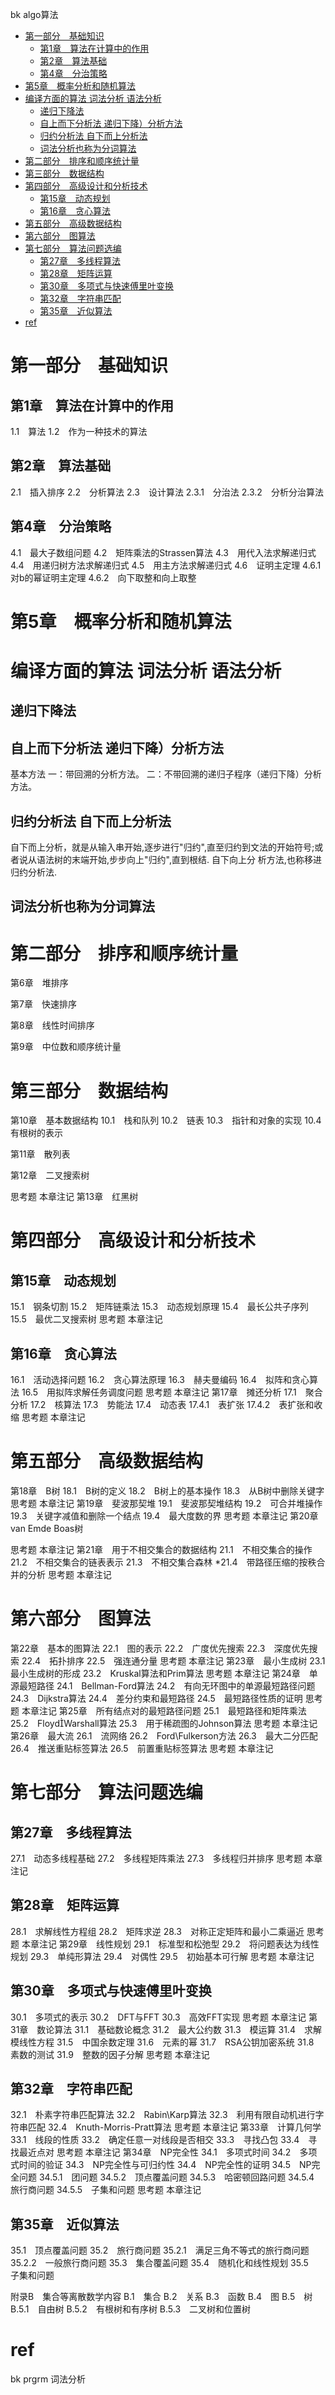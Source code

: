 bk algo算法

<!-- TOC -->

- [第一部分　基础知识](#第一部分　基础知识)
    - [第1章　算法在计算中的作用](#第1章　算法在计算中的作用)
    - [第2章　算法基础](#第2章　算法基础)
    - [第4章　分治策略](#第4章　分治策略)
- [第5章　概率分析和随机算法](#第5章　概率分析和随机算法)
- [编译方面的算法 词法分析 语法分析](#编译方面的算法-词法分析-语法分析)
    - [递归下降法](#递归下降法)
    - [自上而下分析法 递归下降）分析方法](#自上而下分析法-递归下降分析方法)
    - [归约分析法 自下而上分析法](#归约分析法-自下而上分析法)
    - [词法分析也称为分词算法](#词法分析也称为分词算法)
- [第二部分　排序和顺序统计量](#第二部分　排序和顺序统计量)
- [第三部分　数据结构](#第三部分　数据结构)
- [第四部分　高级设计和分析技术](#第四部分　高级设计和分析技术)
    - [第15章　动态规划](#第15章　动态规划)
    - [第16章　贪心算法](#第16章　贪心算法)
- [第五部分　高级数据结构](#第五部分　高级数据结构)
- [第六部分　图算法](#第六部分　图算法)
- [第七部分　算法问题选编](#第七部分　算法问题选编)
    - [第27章　多线程算法](#第27章　多线程算法)
    - [第28章　矩阵运算](#第28章　矩阵运算)
    - [第30章　多项式与快速傅里叶变换](#第30章　多项式与快速傅里叶变换)
    - [第32章　字符串匹配](#第32章　字符串匹配)
    - [第35章　近似算法](#第35章　近似算法)
- [ref](#ref)

<!-- /TOC -->

 
# 第一部分　基础知识
## 第1章　算法在计算中的作用
1.1　算法
1.2　作为一种技术的算法
 
## 第2章　算法基础
2.1　插入排序
2.2　分析算法
2.3　设计算法
2.3.1　分治法
2.3.2　分析分治算法
 
 
## 第4章　分治策略
4.1　最大子数组问题
4.2　矩阵乘法的Strassen算法
4.3　用代入法求解递归式
4.4　用递归树方法求解递归式
4.5　用主方法求解递归式
4.6　证明主定理
4.6.1　对b的幂证明主定理
4.6.2　向下取整和向上取整
 
# 第5章　概率分析和随机算法
 
# 编译方面的算法 词法分析 语法分析
## 递归下降法

## 自上而下分析法 递归下降）分析方法
基本方法
一：带回溯的分析方法。
二：不带回溯的递归子程序（递归下降）分析方法。

## 归约分析法 自下而上分析法
自下而上分析，就是从输入串开始,逐步进行"归约",直至归约到文法的开始符号;或者说从语法树的末端开始,步步向上"归约",直到根结. 自下向上分
析方法,也称移进归约分析法.

## 词法分析也称为分词算法

# 第二部分　排序和顺序统计量
第6章　堆排序
 
第7章　快速排序
 
第8章　线性时间排序
 
第9章　中位数和顺序统计量
 


# 第三部分　数据结构
第10章　基本数据结构
10.1　栈和队列
10.2　链表
10.3　指针和对象的实现
10.4　有根树的表示

第11章　散列表

第12章　二叉搜索树

思考题
本章注记
第13章　红黑树




# 第四部分　高级设计和分析技术
## 第15章　动态规划
15.1　钢条切割
15.2　矩阵链乘法
15.3　动态规划原理
15.4　最长公共子序列
15.5　最优二叉搜索树
思考题
本章注记
## 第16章　贪心算法
16.1　活动选择问题
16.2　贪心算法原理
16.3　赫夫曼编码
16.4　拟阵和贪心算法
16.5　用拟阵求解任务调度问题
思考题
本章注记
第17章　摊还分析
17.1　聚合分析
17.2　核算法
17.3　势能法
17.4　动态表
17.4.1　表扩张
17.4.2　表扩张和收缩
思考题
本章注记


# 第五部分　高级数据结构
第18章　B树
18.1　B树的定义
18.2　B树上的基本操作
18.3　从B树中删除关键字
思考题
本章注记
第19章　斐波那契堆
19.1　斐波那契堆结构
19.2　可合并堆操作
19.3　关键字减值和删除一个结点
19.4　最大度数的界
思考题
本章注记
第20章　van Emde Boas树
 
思考题
本章注记
第21章　用于不相交集合的数据结构
21.1　不相交集合的操作
21.2　不相交集合的链表表示
21.3　不相交集合森林
*21.4　带路径压缩的按秩合并的分析
思考题
本章注记


# 第六部分　图算法
第22章　基本的图算法
22.1　图的表示
22.2　广度优先搜索
22.3　深度优先搜索
22.4　拓扑排序
22.5　强连通分量
思考题
本章注记
第23章　最小生成树
23.1　最小生成树的形成
23.2　Kruskal算法和Prim算法
思考题
本章注记
第24章　单源最短路径
24.1　Bellman-Ford算法
24.2　有向无环图中的单源最短路径问题
24.3　Dijkstra算法
24.4　差分约束和最短路径
24.5　最短路径性质的证明
思考题
本章注记
第25章　所有结点对的最短路径问题
25.1　最短路径和矩阵乘法
25.2　FloydWarshall算法
25.3　用于稀疏图的Johnson算法
思考题
本章注记
第26章　最大流
26.1　流网络
26.2　Ford\Fulkerson方法
26.3　最大二分匹配
26.4　推送重贴标签算法
26.5　前置重贴标签算法
思考题
本章注记


# 第七部分　算法问题选编
## 第27章　多线程算法
27.1　动态多线程基础
27.2　多线程矩阵乘法
27.3　多线程归并排序
思考题
本章注记
## 第28章　矩阵运算
28.1　求解线性方程组
28.2　矩阵求逆
28.3　对称正定矩阵和最小二乘逼近
思考题
本章注记
第29章　线性规划
29.1　标准型和松弛型
29.2　将问题表达为线性规划
29.3　单纯形算法
29.4　对偶性
29.5　初始基本可行解
思考题
本章注记
## 第30章　多项式与快速傅里叶变换
30.1　多项式的表示
30.2　DFT与FFT
30.3　高效FFT实现
思考题
本章注记
第31章　数论算法
31.1　基础数论概念
31.2　最大公约数
31.3　模运算
31.4　求解模线性方程
31.5　中国余数定理
31.6　元素的幂
31.7　RSA公钥加密系统
31.8　素数的测试
31.9　整数的因子分解
思考题
本章注记
## 第32章　字符串匹配
32.1　朴素字符串匹配算法
32.2　Rabin\Karp算法
32.3　利用有限自动机进行字符串匹配
32.4　Knuth-Morris-Pratt算法
思考题
本章注记
第33章　计算几何学
33.1　线段的性质
33.2　确定任意一对线段是否相交
33.3　寻找凸包
33.4　寻找最近点对
思考题
本章注记
第34章　NP完全性
34.1　多项式时间
34.2　多项式时间的验证
34.3　NP完全性与可归约性
34.4　NP完全性的证明
34.5　NP完全问题
34.5.1　团问题
34.5.2　顶点覆盖问题
34.5.3　哈密顿回路问题
34.5.4　旅行商问题
34.5.5　子集和问题
思考题
本章注记
## 第35章　近似算法
35.1　顶点覆盖问题
35.2　旅行商问题
35.2.1　满足三角不等式的旅行商问题
35.2.2　一般旅行商问题
35.3　集合覆盖问题
35.4　随机化和线性规划
35.5　子集和问题
 
附录B　集合等离散数学内容
B.1　集合
B.2　关系
B.3　函数
B.4　图
B.5　树
B.5.1　自由树
B.5.2　有根树和有序树
B.5.3　二叉树和位置树

# ref
bk prgrm 词法分析


